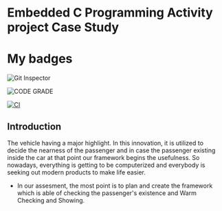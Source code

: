 # Embedded C Programming Activity project Case Study

# My badges

![Git Inspector](https://www.code-inspector.com/project/28872/score/svg)

![CODE GRADE](https://www.code-inspector.com/project/28872/status/svg)

[![CI](https://github.com/shubuunama/Stepin_Embedded_Project/actions/workflows/main.yml/badge.svg)](https://github.com/shubuunama/Stepin_Embedded_Project/actions/workflows/main.yml)

## Introduction

The vehicle having a major highlight. In this innovation, it is utilized to decide the nearness of the passenger and in case the passenger existing inside the car at that point our framework begins the usefulness. So nowadays, everything is getting to be computerized and everybody is seeking out modern products to make life easier.

* In our assesment, the most point is to plan and create the framework which is able of checking the passenger's existence and Warm Checking and Showing.


